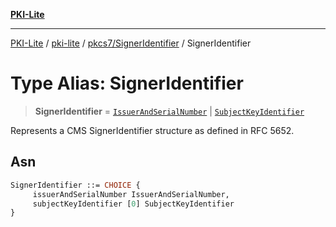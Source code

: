 [**PKI-Lite**](../../../../README.md)

---

[PKI-Lite](../../../../README.md) / [pki-lite](../../../README.md) / [pkcs7/SignerIdentifier](../README.md) / SignerIdentifier

# Type Alias: SignerIdentifier

> **SignerIdentifier** = [`IssuerAndSerialNumber`](../../IssuerAndSerialNumber/classes/IssuerAndSerialNumber.md) \| [`SubjectKeyIdentifier`](../../../keys/SubjectKeyIdentifier/classes/SubjectKeyIdentifier.md)

Represents a CMS SignerIdentifier structure as defined in RFC 5652.

## Asn

```asn
SignerIdentifier ::= CHOICE {
     issuerAndSerialNumber IssuerAndSerialNumber,
     subjectKeyIdentifier [0] SubjectKeyIdentifier
}
```
